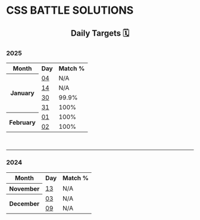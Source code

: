 # CSS BATTLE SOLUTIONS

## <p style="text-align: center">Daily Targets 🗓️</p>

### 2025


<table>
    <th>Month</th>
    <th>Day</th>
    <th>Match %</th>
    <tr>
        <th rowspan=4>January</th>
        <td>
        <a href="https://github.com/mihaidanaila11/cssbattle/tree/main/Daily%20Targets/04-01-2025">04</a>
        </td>
        <td>N/A</td>
    </tr>
    <tr>
        <td><a href="https://github.com/mihaidanaila11/cssbattle/tree/main/Daily%20Targets/14-01-2025">14</a></td>
        <td>N/A</td>
    </tr>
    <tr>
        <td><a href="https://github.com/mihaidanaila11/cssbattle/tree/main/Daily%20Targets/30-01-2025">30</a></td>
        <td>99.9%</td>
    </tr>
    <tr>
        <td><a href="https://github.com/mihaidanaila11/cssbattle/tree/main/Daily%20Targets/31-01-2025">31</a></td>
        <td>100%</td>
    </tr>
    <tr>
        <th rowspan=30>February</th>
        <td>
        <a href="https://github.com/mihaidanaila11/cssbattle/tree/main/Daily%20Targets/01-02-2025">01</a>
        </td>
        <td>100%</td>
    </tr>
    <tr>
        <td>
        <a href="https://github.com/mihaidanaila11/cssbattle/tree/main/Daily%20Targets/02-02-2025">02</a>
        </td>
        <td>100%</td>
    </tr>
    
</table>

<br>
<hr>

### 2024

<table>
    <th>Month</th>
    <th>Day</th>
    <th>Match %</th>
    <tr>
        <th>November</th>
        <td><a href="https://github.com/mihaidanaila11/cssbattle/tree/main/Daily%20Targets/13-11-2024">13</a></td>
        <td>N/A</td>
    </tr>
    <tr>
        <th rowspan=2>December</th>
        <td><a href="https://github.com/mihaidanaila11/cssbattle/tree/main/Daily%20Targets/03-12-2024">03</a></td>
        <td>N/A</td>
    </tr>
    <tr>
        <td><a href="https://github.com/mihaidanaila11/cssbattle/tree/main/Daily%20Targets/09-12-2024">09</a></td>
        <td>N/A</td>
    </tr>
    
</table>